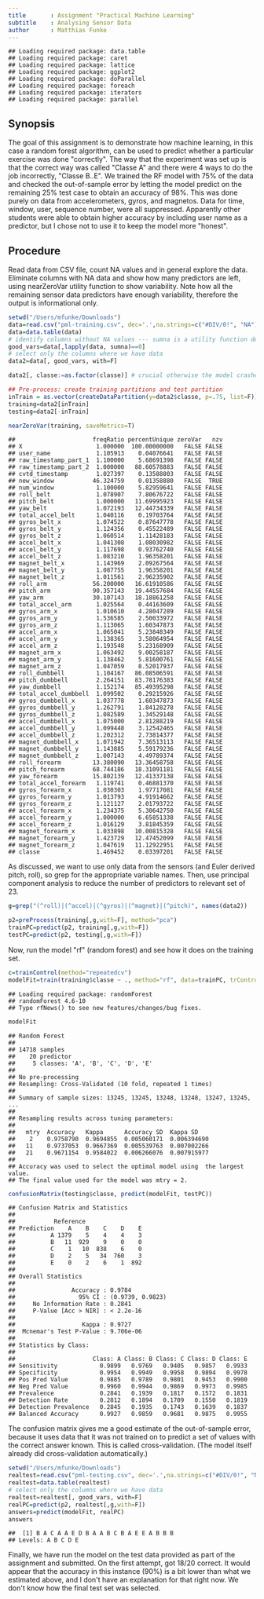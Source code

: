 ```yaml
---
title       : Assignment "Practical Machine Learning"
subtitle    : Analysing Sensor Data
author      : Matthias Funke
---
```



```
## Loading required package: data.table
## Loading required package: caret
## Loading required package: lattice
## Loading required package: ggplot2
## Loading required package: doParallel
## Loading required package: foreach
## Loading required package: iterators
## Loading required package: parallel
```
## Synopsis
The goal of this assignment is to demonstrate how machine learning, in this case a random forest algorithm, can be used to predict whether a particular exercise was done "correctly". The way that the experiment was set up is that the correct way was called "Classe A" and there were 4 ways to do the job incorrectly, "Classe B..E". We trained the RF model with 75% of the data and checked the out-of-sample error by letting the model predict on the remaining 25% test case to obtain an accuracy of 98%. This was done purely on data from accelerometers, gyros, and magnetos. Data for time, window, user, sequence number, were all suppressed. 
Apparently other students were able to obtain higher accuracy by including user name as a predictor, but I chose not to use it to keep the model more "honest".

## Procedure
Read data from CSV file, count NA values and in general explore the data. Eliminate columns with NA data and show how many predictors are left, using nearZeroVar utility function to show variability. Note how all the remaining sensor data predictors have enough variability, therefore the output is informational only. 

```r
setwd("/Users/mfunke/Downloads")
data=read.csv("pml-training.csv", dec='.',na.strings=c("#DIV/0!", "NA"), stringsAsFactors=F)
data=data.table(data)
# identify columns without NA values --- sumna is a utility function defined as sum(is.na(x))
good_vars=data[,lapply(data, sumna)==0]
# select only the columns where we have data
data2=data[, good_vars, with=F]
```

```r
data2[, classe:=as.factor(classe)] # crucial otherwise the model crashes
```

```r
## Pre-process: create training partitions and test partition
inTrain = as.vector(createDataPartition(y=data2$classe, p=.75, list=F))
training=data2[inTrain]
testing=data2[-inTrain]

nearZeroVar(training, saveMetrics=T)
```

```
##                      freqRatio percentUnique zeroVar   nzv
## X                     1.000000  100.00000000   FALSE FALSE
## user_name             1.105913    0.04076641   FALSE FALSE
## raw_timestamp_part_1  1.100000    5.68691398   FALSE FALSE
## raw_timestamp_part_2  1.000000   88.60578883   FALSE FALSE
## cvtd_timestamp        1.027397    0.13588803   FALSE FALSE
## new_window           46.324759    0.01358880   FALSE  TRUE
## num_window            1.100000    5.82959641   FALSE FALSE
## roll_belt             1.078907    7.80676722   FALSE FALSE
## pitch_belt            1.000000   11.69995923   FALSE FALSE
## yaw_belt              1.072193   12.44734339   FALSE FALSE
## total_accel_belt      1.040116    0.19703764   FALSE FALSE
## gyros_belt_x          1.074522    0.87647778   FALSE FALSE
## gyros_belt_y          1.124356    0.45522489   FALSE FALSE
## gyros_belt_z          1.060514    1.11428183   FALSE FALSE
## accel_belt_x          1.041308    1.08030982   FALSE FALSE
## accel_belt_y          1.117698    0.93762740   FALSE FALSE
## accel_belt_z          1.083210    1.96358201   FALSE FALSE
## magnet_belt_x         1.143969    2.09267564   FALSE FALSE
## magnet_belt_y         1.087755    1.96358201   FALSE FALSE
## magnet_belt_z         1.011561    2.96235902   FALSE FALSE
## roll_arm             56.200000   16.61910586   FALSE FALSE
## pitch_arm            90.357143   19.44557684   FALSE FALSE
## yaw_arm              30.107143   18.18861258   FALSE FALSE
## total_accel_arm       1.025564    0.44163609   FALSE FALSE
## gyros_arm_x           1.010610    4.28047289   FALSE FALSE
## gyros_arm_y           1.536585    2.50033972   FALSE FALSE
## gyros_arm_z           1.113065    1.60347873   FALSE FALSE
## accel_arm_x           1.065041    5.23848349   FALSE FALSE
## accel_arm_y           1.138365    3.58064954   FALSE FALSE
## accel_arm_z           1.193548    5.23168909   FALSE FALSE
## magnet_arm_x          1.063492    9.00258187   FALSE FALSE
## magnet_arm_y          1.138462    5.81600761   FALSE FALSE
## magnet_arm_z          1.047059    8.52017937   FALSE FALSE
## roll_dumbbell         1.104167   86.08506591   FALSE FALSE
## pitch_dumbbell        2.264151   83.78176383   FALSE FALSE
## yaw_dumbbell          1.152174   85.49395298   FALSE FALSE
## total_accel_dumbbell  1.099502    0.29215926   FALSE FALSE
## gyros_dumbbell_x      1.037778    1.60347873   FALSE FALSE
## gyros_dumbbell_y      1.262791    1.84128278   FALSE FALSE
## gyros_dumbbell_z      1.082589    1.34529148   FALSE FALSE
## accel_dumbbell_x      1.075000    2.81288219   FALSE FALSE
## accel_dumbbell_y      1.099448    3.12542465   FALSE FALSE
## accel_dumbbell_z      1.202312    2.73814377   FALSE FALSE
## magnet_dumbbell_x     1.071942    7.36513113   FALSE FALSE
## magnet_dumbbell_y     1.143885    5.59179236   FALSE FALSE
## magnet_dumbbell_z     1.007143    4.49789374   FALSE FALSE
## roll_forearm         13.380090   13.36458758   FALSE FALSE
## pitch_forearm        68.744186   18.31091181   FALSE FALSE
## yaw_forearm          15.802139   12.41337138   FALSE FALSE
## total_accel_forearm   1.119741    0.46881370   FALSE FALSE
## gyros_forearm_x       1.030303    1.97717081   FALSE FALSE
## gyros_forearm_y       1.013793    4.91914662   FALSE FALSE
## gyros_forearm_z       1.121127    2.01793722   FALSE FALSE
## accel_forearm_x       1.234375    5.30642750   FALSE FALSE
## accel_forearm_y       1.000000    6.65851338   FALSE FALSE
## accel_forearm_z       1.016129    3.81845359   FALSE FALSE
## magnet_forearm_x      1.033898   10.00815328   FALSE FALSE
## magnet_forearm_y      1.423729   12.47452099   FALSE FALSE
## magnet_forearm_z      1.047619   11.12922951   FALSE FALSE
## classe                1.469452    0.03397201   FALSE FALSE
```
As discussed, we want to use only data from the sensors (and Euler derived pitch, roll), so grep for the appropriate variable names. Then, use
principal component analysis to reduce the number of predictors to relevant set of 23. 

```r
g=grep("(^roll)|(^accel)|(^gyros)|(^magnet)|(^pitch)", names(data2))

p2=preProcess(training[,g,with=F], method="pca")
trainPC=predict(p2, training[,g,with=F])
testPC=predict(p2, testing[,g,with=F])
```
Now, run the model "rf" (random forest) and see how it does on the training set. 

```r
c=trainControl(method="repeatedcv")
modelFit=train(training$classe ~ ., method="rf", data=trainPC, trControl=c)
```

```
## Loading required package: randomForest
## randomForest 4.6-10
## Type rfNews() to see new features/changes/bug fixes.
```

```r
modelFit
```

```
## Random Forest 
## 
## 14718 samples
##    20 predictor
##     5 classes: 'A', 'B', 'C', 'D', 'E' 
## 
## No pre-processing
## Resampling: Cross-Validated (10 fold, repeated 1 times) 
## 
## Summary of sample sizes: 13245, 13245, 13248, 13248, 13247, 13245, ... 
## 
## Resampling results across tuning parameters:
## 
##   mtry  Accuracy   Kappa      Accuracy SD  Kappa SD   
##    2    0.9758790  0.9694855  0.005060171  0.006394690
##   11    0.9737053  0.9667369  0.005539763  0.007002266
##   21    0.9671154  0.9584022  0.006266076  0.007915977
## 
## Accuracy was used to select the optimal model using  the largest value.
## The final value used for the model was mtry = 2.
```

```r
confusionMatrix(testing$classe, predict(modelFit, testPC))
```

```
## Confusion Matrix and Statistics
## 
##           Reference
## Prediction    A    B    C    D    E
##          A 1379    5    4    4    3
##          B   11  929    9    0    0
##          C    1   10  838    6    0
##          D    2    5   34  760    3
##          E    0    2    6    1  892
## 
## Overall Statistics
##                                           
##                Accuracy : 0.9784          
##                  95% CI : (0.9739, 0.9823)
##     No Information Rate : 0.2841          
##     P-Value [Acc > NIR] : < 2.2e-16       
##                                           
##                   Kappa : 0.9727          
##  Mcnemar's Test P-Value : 9.706e-06       
## 
## Statistics by Class:
## 
##                      Class: A Class: B Class: C Class: D Class: E
## Sensitivity            0.9899   0.9769   0.9405   0.9857   0.9933
## Specificity            0.9954   0.9949   0.9958   0.9894   0.9978
## Pos Pred Value         0.9885   0.9789   0.9801   0.9453   0.9900
## Neg Pred Value         0.9960   0.9944   0.9869   0.9973   0.9985
## Prevalence             0.2841   0.1939   0.1817   0.1572   0.1831
## Detection Rate         0.2812   0.1894   0.1709   0.1550   0.1819
## Detection Prevalence   0.2845   0.1935   0.1743   0.1639   0.1837
## Balanced Accuracy      0.9927   0.9859   0.9681   0.9875   0.9955
```
The confusion matrix gives me a good estimate of the out-of-sample error, because it uses data that it was not trained on to predict a set of values with the correct answer known. This is called cross-validation. (The model itself already did cross-validation automatically.)

```r
setwd("/Users/mfunke/Downloads")
realtest=read.csv("pml-testing.csv", dec='.',na.strings=c("#DIV/0!", "NA"), stringsAsFactors=F)
realtest=data.table(realtest)
# select only the columns where we have data
realtest=realtest[, good_vars, with=F]
realPC=predict(p2, realtest[,g,with=F])
answers=predict(modelFit, realPC)
answers
```

```
##  [1] B A C A A E D B A A B C B A E E A B B B
## Levels: A B C D E
```
Finally, we have run the model on the test data provided as part of the assignment and submitted. On the first attempt, got 18/20 correct. It would appear that the accuracy in this instance (90%) is a bit lower than what we estimated above, and I don't have an explanation for that right now. We don't know how the final test set was selected. 
